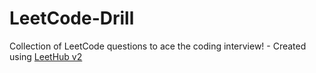 # LeetCode-Drill
Collection of LeetCode questions to ace the coding interview! - Created using [LeetHub v2](https://github.com/arunbhardwaj/LeetHub-2.0)
